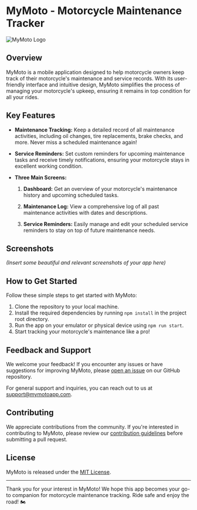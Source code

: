 # MyMoto - Motorcycle Maintenance Tracker

![MyMoto Logo](https://raw.githubusercontent.com/Chewbacca-14/MyMotoV2/master/assets/images/MyMotoIcon.png)

## Overview

MyMoto is a mobile application designed to help motorcycle owners keep track of their motorcycle's maintenance and service records. With its user-friendly interface and intuitive design, MyMoto simplifies the process of managing your motorcycle's upkeep, ensuring it remains in top condition for all your rides.

## Key Features

- **Maintenance Tracking:** Keep a detailed record of all maintenance activities, including oil changes, tire replacements, brake checks, and more. Never miss a scheduled maintenance again!

- **Service Reminders:** Set custom reminders for upcoming maintenance tasks and receive timely notifications, ensuring your motorcycle stays in excellent working condition.

- **Three Main Screens:**

  1. **Dashboard:** Get an overview of your motorcycle's maintenance history and upcoming scheduled tasks.

  2. **Maintenance Log:** View a comprehensive log of all past maintenance activities with dates and descriptions.

  3. **Service Reminders:** Easily manage and edit your scheduled service reminders to stay on top of future maintenance needs.

## Screenshots

*(Insert some beautiful and relevant screenshots of your app here)*

## How to Get Started

Follow these simple steps to get started with MyMoto:

1. Clone the repository to your local machine.
2. Install the required dependencies by running `npm install` in the project root directory.
3. Run the app on your emulator or physical device using `npm run start`.
4. Start tracking your motorcycle's maintenance like a pro!

## Feedback and Support

We welcome your feedback! If you encounter any issues or have suggestions for improving MyMoto, please [open an issue](https://link-to-your-issue-tracker) on our GitHub repository.

For general support and inquiries, you can reach out to us at support@mymotoapp.com.

## Contributing

We appreciate contributions from the community. If you're interested in contributing to MyMoto, please review our [contribution guidelines](https://link-to-your-contributing-guide) before submitting a pull request.

## License

MyMoto is released under the [MIT License](https://link-to-your-license-file).

---

Thank you for your interest in MyMoto! We hope this app becomes your go-to companion for motorcycle maintenance tracking. Ride safe and enjoy the road! 🏍️
